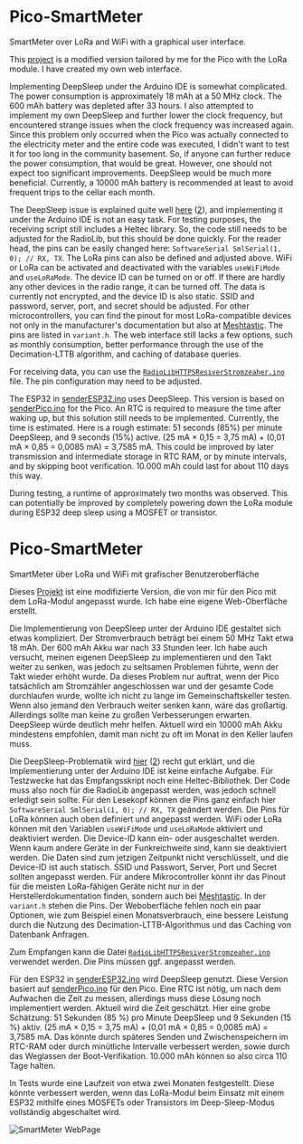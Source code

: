 # Pico-SmartMeter

SmartMeter over LoRa and WiFi with a graphical user interface.

This [project](https://www.ploesch.de/index.php?side=g-electricmeter) is a modified version tailored by me for the Pico with the LoRa module. I have created my own web interface.

Implementing DeepSleep under the Arduino IDE is somewhat complicated. The power consumption is approximately 18 mAh at a 50 MHz clock. The 600 mAh battery was depleted after 33 hours. I also attempted to implement my own DeepSleep and further lower the clock frequency, but encountered strange issues when the clock frequency was increased again. Since this problem only occurred when the Pico was actually connected to the electricity meter and the entire code was executed, I didn't want to test it for too long in the community basement. So, if anyone can further reduce the power consumption, that would be great. However, one should not expect too significant improvements. DeepSleep would be much more beneficial. Currently, a 10000 mAh battery is recommended at least to avoid frequent trips to the cellar each month.

The DeepSleep issue is explained quite well [here](https://github.com/earlephilhower/arduino-pico/issues/345) ([2](https://github.com/earlephilhower/arduino-pico/discussions/1544)), and implementing it under the Arduino IDE is not an easy task. For testing purposes, the receiving script still includes a Heltec library. So, the code still needs to be adjusted for the RadioLib, but this should be done quickly. For the reader head, the pins can be easily changed here: `SoftwareSerial SmlSerial(1, 0); // RX, TX`. The LoRa pins can also be defined and adjusted above. WiFi or LoRa can be activated and deactivated with the variables `useWiFiMode` and `useLoRaMode`. The device ID can be turned on or off. If there are hardly any other devices in the radio range, it can be turned off. The data is currently not encrypted, and the device ID is also static. SSID and password, server, port, and secret should be adjusted. For other microcontrollers, you can find the pinout for most LoRa-compatible devices not only in the manufacturer's documentation but also at [Meshtastic](https://github.com/meshtastic/firmware/blob/master/variants/). The pins are listed in `variant.h`. The web interface still lacks a few options, such as monthly consumption, better performance through the use of the Decimation-LTTB algorithm, and caching of database queries.

For receiving data, you can use the [`RadioLibHTTPSResiverStromzeaher.ino`](https://github.com/JanisPlayer/Pico-SmartMeter/blob/main/RadioLibHTTPSResiverStromzeaher.ino) file. The pin configuration may need to be adjusted.

The ESP32 in [senderESP32.ino](https://github.com/JanisPlayer/Pico-SmartMeter/blob/main/senderESP32.ino) uses DeepSleep. This version is based on [senderPico.ino](https://github.com/JanisPlayer/Pico-SmartMeter/blob/main/senderPico.ino) for the Pico. An RTC is required to measure the time after waking up, but this solution still needs to be implemented. Currently, the time is estimated. Here is a rough estimate: 51 seconds (85%) per minute DeepSleep, and 9 seconds (15%) active. (25 mA × 0,15 = 3,75 mA) + (0,01 mA × 0,85 = 0,0085 mA) = 3,7585 mA. This could be improved by later transmission and intermediate storage in RTC RAM, or by minute intervals, and by skipping boot verification. 10.000 mAh could last for about 110 days this way.

During testing, a runtime of approximately two months was observed. This can potentially be improved by completely powering down the LoRa module during ESP32 deep sleep using a MOSFET or transistor.

# Pico-SmartMeter

SmartMeter über LoRa und WiFi mit grafischer Benutzeroberfläche

Dieses [Projekt](https://www.ploesch.de/index.php?side=g-electricmeter) ist eine modifizierte Version, die von mir für den Pico mit dem LoRa-Modul angepasst wurde. Ich habe eine eigene Web-Oberfläche erstellt.

Die Implementierung von DeepSleep unter der Arduino IDE gestaltet sich etwas kompliziert. Der Stromverbrauch beträgt bei einem 50 MHz Takt etwa 18 mAh. Der 600 mAh Akku war nach 33 Stunden leer. Ich habe auch versucht, meinen eigenen DeepSleep zu implementieren und den Takt weiter zu senken, was jedoch zu seltsamen Problemen führte, wenn der Takt wieder erhöht wurde. Da dieses Problem nur auftrat, wenn der Pico tatsächlich am Stromzähler angeschlossen war und der gesamte Code durchlaufen wurde, wollte ich nicht zu lange im Gemeinschaftskeller testen. Wenn also jemand den Verbrauch weiter senken kann, wäre das großartig. Allerdings sollte man keine zu großen Verbesserungen erwarten. DeepSleep würde deutlich mehr helfen. Aktuell wird ein 10000 mAh Akku mindestens empfohlen, damit man nicht zu oft im Monat in den Keller laufen muss.

Die DeepSleep-Problematik wird [hier](https://github.com/earlephilhower/arduino-pico/issues/345) ([2](https://github.com/earlephilhower/arduino-pico/discussions/1544)) recht gut erklärt, und die Implementierung unter der Arduino IDE ist keine einfache Aufgabe. Für Testzwecke hat das Empfangsskript noch eine Heltec-Bibliothek. Der Code muss also noch für die RadioLib angepasst werden, was jedoch schnell erledigt sein sollte. Für den Lesekopf können die Pins ganz einfach hier `SoftwareSerial SmlSerial(1, 0); // RX, TX` geändert werden. Die Pins für LoRa können auch oben definiert und angepasst werden. WiFi oder LoRa können mit den Variablen `useWiFiMode` und `useLoRaMode` aktiviert und deaktiviert werden. Die Device-ID kann ein- oder ausgeschaltet werden. Wenn kaum andere Geräte in der Funkreichweite sind, kann sie deaktiviert werden. Die Daten sind zum jetzigen Zeitpunkt nicht verschlüsselt, und die Device-ID ist auch statisch. SSID und Passwort, Server, Port und Secret sollten angepasst werden. Für andere Mikrocontroller könnt ihr das Pinout für die meisten LoRa-fähigen Geräte nicht nur in der Herstellerdokumentation finden, sondern auch bei [Meshtastic](https://github.com/meshtastic/firmware/blob/master/variants/). In der `variant.h` stehen die Pins. Der Weboberfläche fehlen noch ein paar Optionen, wie zum Beispiel einen Monatsverbrauch, eine bessere Leistung durch die Nutzung des Decimation-LTTB-Algorithmus und das Caching von Datenbank Anfragen.

Zum Empfangen kann die Datei [`RadioLibHTTPSResiverStromzeaher.ino`](https://github.com/JanisPlayer/Pico-SmartMeter/blob/main/RadioLibHTTPSResiverStromzeaher.ino) verwendet werden. Die Pins müssen ggf. angepasst werden.

Für den ESP32 in [senderESP32.ino](https://github.com/JanisPlayer/Pico-SmartMeter/blob/main/senderESP32.ino) wird DeepSleep genutzt. Diese Version basiert auf [senderPico.ino](https://github.com/JanisPlayer/Pico-SmartMeter/blob/main/senderPico.ino) für den Pico. Eine RTC ist nötig, um nach dem Aufwachen die Zeit zu messen, allerdings muss diese Lösung noch implementiert werden. Aktuell wird die Zeit geschätzt. Hier eine grobe Schätzung: 51 Sekunden (85 %) pro Minute DeepSleep und 9 Sekunden (15 %) aktiv. (25 mA × 0,15 = 3,75 mA) + (0,01 mA × 0,85 = 0,0085 mA) = 3,7585 mA. Das könnte durch späteres Senden und Zwischenspeichern im RTC-RAM oder durch minütliche Intervalle verbessert werden, sowie durch das Weglassen der Boot-Verifikation. 10.000 mAh können so also circa 110 Tage halten.

In Tests wurde eine Laufzeit von etwa zwei Monaten festgestellt. Diese könnte verbessert werden, wenn das LoRa-Modul beim Einsatz mit einem ESP32 mithilfe eines MOSFETs oder Transistors im Deep-Sleep-Modus vollständig abgeschaltet wird.

![SmartMeter WebPage](https://github.com/JanisPlayer/Pico-SmartMeter/assets/54918417/dcb32c20-5dc7-4233-99b6-c9854a775582)

